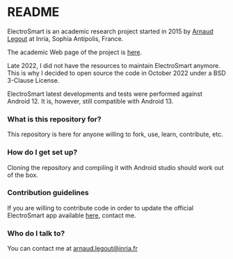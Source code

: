 # README #

ElectroSmart is an academic research project started in 2015 by 
[Arnaud Legout](https://www-sop.inria.fr/members/Arnaud.Legout/) at Inria, Sophia Antipolis, France.

The academic Web page of the project is [here](https://www-sop.inria.fr/members/Arnaud.Legout/Projects/electrosmart.html).

Late 2022, I did not have the resources to maintain ElectroSmart anymore. This is why I decided to
open source the code in October 2022 under a BSD 3-Clause License.

ElectroSmart latest developments and tests were performed against Android 12. It is, however, still 
compatible with Android 13. 

### What is this repository for? ###

This repository is here for anyone willing to fork, use, learn, contribute, etc.

### How do I get set up? ###

Cloning the repository and compiling it with Android studio should work out of the box. 

### Contribution guidelines ###

If you are willing to contribute code in order to update the official ElectroSmart app available 
[here](https://play.google.com/store/apps/details?id=fr.inria.es.electrosmart), contact me.

### Who do I talk to? ###

You can contact me at [arnaud.legout@inria.fr](mailto:arnaud.legout@inria.fr)

